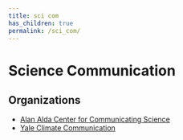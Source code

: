 ```yaml
---
title: sci com
has_children: true
permalink: /sci_com/
---
```


# Science Communication


## Organizations

* [Alan Alda Center for Communicating Science](https://aldacenter.org/)
* [Yale Climate Communication](https://climatecommunication.yale.edu/)
